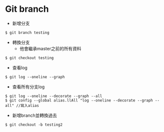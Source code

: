# Git branch

* 新增分支

```
$ git branch testing
```

* 轉換分支
    - 他會繼承master之前的所有資料
```
$ git checkout testing
```

* 查看log


```
$ git log --oneline --graph
```

* 查看所有分支log


```
$ git log --oneline --decorate --graph --all
$ git config --global alias.llAll "log --oneline --decorate --graph --all" //寫入alias
```

* 新增branch並轉換過去

```
$ git checkout -b testing2
```

